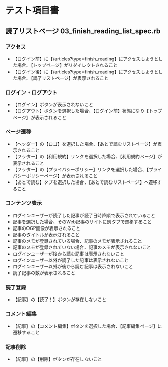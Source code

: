 # テスト項目書

## 読了リストページ 03_finish_reading_list_spec.rb

### アクセス
- 【ログイン前】に【/articles?type=finish_reading】にアクセスしようとした場合、【トップページ】がリダイレクトされること
- 【ログイン後】に【/articles?type=finish_reading】にアクセスしようとした場合、【読了リストページ】が表示されること

### ログイン・ログアウト
- 【ログイン】ボタンが表示されないこと
- 【ログアウト】ボタンを選択した場合、【ログイン前】状態になり【トップページ】が表示されること

### ページ遷移
- 【ヘッダー】の【ロゴ】を選択した場合、【あとで読むリストページ】が表示されること
- 【フッター】の【利用規約】リンクを選択した場合、【利用規約ページ】が表示されること
- 【フッター】の【プライバシーポリシー】リンクを選択した場合、【プライバシーポリシーページ】が表示されること
- 【あとで読む】タブを選択した場合、【あとで読むリストページ】へ遷移すること

### コンテンツ表示
- ログインユーザーが読了した記事が読了日時降順で表示されていること
- 記事を選択した場合、そのWeb記事のサイトに別タブで遷移すること
- 記事のOGP画像が表示されること
- 記事のタイトルが表示されること
- 記事のメモが登録されている場合、記事のメモが表示されること
- 記事のメモが登録されていない場合、記事のメモが表示されないこと
- ログインユーザーが後から読む記事は表示されないこと
- ログインユーザー以外が読了した記事は表示されないこと
- ログインユーザー以外が後から読む記事は表示されないこと
- 読了記事の数が表示されること

### 読了登録
- 【記事】の【読了！】ボタンが存在しないこと

### コメント編集
- 【記事】の【コメント編集】ボタンを選択した場合、【記事編集ページ】に遷移すること

### 記事削除
- 【記事】の【削除】ボタンが存在しないこと